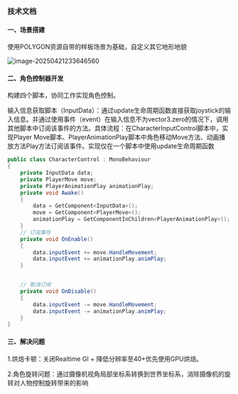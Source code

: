### 技术文档

#### 一、场景搭建

使用POLYGON资源自带的样板场景为基础，自定义其它地形地貌

![image-20250421233646560](https://github.com/user-attachments/assets/10217d4c-4d77-47de-ae48-2f601f0c0ae3)


#### 二、角色控制器开发

构建四个脚本，协同工作实现角色控制。

输入信息获取脚本（InputData）：通过update生命周期函数直接获取joystick的输入信息。并通过使用事件（event）在输入信息不为vector3.zero的情况下，调用其他脚本中订阅该事件的方法。具体流程：在CharacterInputControl脚本中，实现Player Move脚本、PlayerAnimationPlay脚本中角色移动Move方法、动画播放方法Play方法订阅该事件。实现仅在一个脚本中使用update生命周期函数

```c#
public class CharacterControl : MonoBehaviour
{
    private InputData data;
    private PlayerMove move;
    private PlayerAnimationPlay animationPlay;
    private void Awake()
    {
        data = GetComponent<InputData>();
        move = GetComponent<PlayerMove>();
        animationPlay = GetComponentInChildren<PlayerAnimationPlay>();
    }
    // 订阅事件
    private void OnEnable()
    {
        data.inputEvent += move.HandleMovement;
        data.inputEvent += animationPlay.animPlay;
    }


    // 取消订阅
    private void OnDisable()
    {
        data.inputEvent -= move.HandleMovement;
        data.inputEvent -= animationPlay.animPlay;
    }
}
```



#### 三、解决问题

1.烘焙卡顿：关闭Realtime GI + 降低分辨率至40+优先使用GPU烘焙。

2.角色旋转问题：通过摄像机视角局部坐标系转换到世界坐标系，消除摄像机的旋转对人物控制旋转带来的影响



